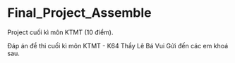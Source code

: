 # Final_Project_Assemble
Project cuối kì môn KTMT (10 điểm).

Đáp án đề thi cuối kì môn KTMT - K64 Thầy Lê Bá Vui
Gửi đến các em khoá sau.
